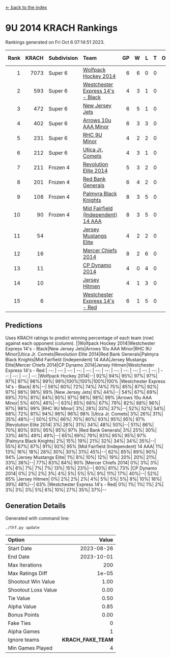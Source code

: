 [<- back to the index](readme.md)
# 9U 2014 KRACH Rankings
Rankings generated on Fri Oct  6 07:14:51 2023.

Rank|KRACH|Subdivision|Team|GP|W|L|T|OTW|OTL|SoS|Exp Wins|Win Diff
---:|---:|:---|:---|---:|---:|---:|---:|---:|---:|---:|---:|---:
1|7073|Super 6|[Wolfpack Hockey 2014](https://gamesheetstats.com/seasons/3664/teams/140871/schedule)|6|6|0|0|0|0|161|6.8|-0.0
2|593|Super 6|[Westchester Express 14's - Black](https://gamesheetstats.com/seasons/3664/teams/140873/schedule)|4|3|1|0|0|0|207|3.9|0.0
3|472|Super 6|[New Jersey Jets](https://gamesheetstats.com/seasons/3664/teams/140881/schedule)|6|5|1|0|0|0|132|5.9|0.0
4|402|Super 6|[Arrows 10u AAA Minor](https://gamesheetstats.com/seasons/3664/teams/140872/schedule)|6|3|3|0|0|1|2128|3.8|-0.0
5|231|Super 6|[RHC 9U Minor](https://gamesheetstats.com/seasons/3664/teams/140876/schedule)|4|2|2|0|0|0|321|2.9|0.0
6|212|Super 6|[Utica Jr. Comets](https://gamesheetstats.com/seasons/3664/teams/140884/schedule)|4|3|1|0|0|0|88|3.9|0.0
7|211|Frozen 4|[Revolution Elite 2014](https://gamesheetstats.com/seasons/3664/teams/140880/schedule)|5|3|2|0|1|0|174|3.9|0.0
8|201|Frozen 4|[Red Bank Generals](https://gamesheetstats.com/seasons/3664/teams/140883/schedule)|6|4|2|0|0|0|108|4.9|0.0
9|108|Frozen 4|[Palmyra Black Knights](https://gamesheetstats.com/seasons/3664/teams/140875/schedule)|8|3|5|0|0|0|1725|3.9|0.0
10|90|Frozen 4|[Mid Fairfield (Independent) 14 AAA](https://gamesheetstats.com/seasons/3664/teams/140878/schedule)|8|3|5|0|1|0|970|3.9|0.0
11|54||[Jersey Mustangs Elite](https://gamesheetstats.com/seasons/3664/teams/140888/schedule)|4|2|2|0|0|0|143|2.9|0.0
12|16||[Mercer Chiefs 2014](https://gamesheetstats.com/seasons/3664/teams/140885/schedule)|8|2|6|0|0|1|98|2.9|0.0
13|11||[CP Dynamo 2014](https://gamesheetstats.com/seasons/3664/teams/140877/schedule)|4|0|4|0|0|0|121|0.9|0.0
14|10||[Jersey Hitmen](https://gamesheetstats.com/seasons/3664/teams/140879/schedule)|4|1|3|0|0|0|1465|1.9|0.0
15|6||[Westchester Express 14's - Red](https://gamesheetstats.com/seasons/3664/teams/140887/schedule)|6|1|5|0|0|0|29|1.9|0.0

## Predictions
Uses KRACH ratings to predict winning percentage of each team (row) against each opponent (column).
||Wolfpack Hockey 2014|Westchester Express 14's - Black|New Jersey Jets|Arrows 10u AAA Minor|RHC 9U Minor|Utica Jr. Comets|Revolution Elite 2014|Red Bank Generals|Palmyra Black Knights|Mid Fairfield (Independent) 14 AAA|Jersey Mustangs Elite|Mercer Chiefs 2014|CP Dynamo 2014|Jersey Hitmen|Westchester Express 14's - Red
| --: | --: | --: | --: | --: | --: | --: | --: | --: | --: | --: | --: | --: | --: | --: | --: 
|Wolfpack Hockey 2014|--| 92%| 94%| 95%| 97%| 97%| 97%| 97%| 98%| 99%| 99%|100%|100%|100%|100%
|Westchester Express 14's - Black|  8%|--| 56%| 60%| 72%| 74%| 74%| 75%| 85%| 87%| 92%| 97%| 98%| 98%| 99%
|New Jersey Jets|  6%| 44%|--| 54%| 67%| 69%| 69%| 70%| 81%| 84%| 90%| 97%| 98%| 98%| 99%
|Arrows 10u AAA Minor|  5%| 40%| 46%|--| 63%| 65%| 66%| 67%| 79%| 82%| 88%| 96%| 97%| 98%| 99%
|RHC 9U Minor|  3%| 28%| 33%| 37%|--| 52%| 52%| 54%| 68%| 72%| 81%| 94%| 96%| 96%| 98%
|Utica Jr. Comets|  3%| 26%| 31%| 35%| 48%|--| 50%| 51%| 66%| 70%| 80%| 93%| 95%| 95%| 97%
|Revolution Elite 2014|  3%| 26%| 31%| 34%| 48%| 50%|--| 51%| 66%| 70%| 80%| 93%| 95%| 95%| 97%
|Red Bank Generals|  3%| 25%| 30%| 33%| 46%| 49%| 49%|--| 65%| 69%| 79%| 93%| 95%| 95%| 97%
|Palmyra Black Knights|  2%| 15%| 19%| 21%| 32%| 34%| 34%| 35%|--| 55%| 67%| 87%| 91%| 92%| 95%
|Mid Fairfield (Independent) 14 AAA|  1%| 13%| 16%| 18%| 28%| 30%| 30%| 31%| 45%|--| 62%| 85%| 89%| 90%| 94%
|Jersey Mustangs Elite|  1%|  8%| 10%| 12%| 19%| 20%| 20%| 21%| 33%| 38%|--| 77%| 83%| 84%| 90%
|Mercer Chiefs 2014|  0%|  3%|  3%|  4%|  6%|  7%|  7%|  7%| 13%| 15%| 23%|--| 60%| 61%| 73%
|CP Dynamo 2014|  0%|  2%|  2%|  3%|  4%|  5%|  5%|  5%|  9%| 11%| 17%| 40%|--| 52%| 65%
|Jersey Hitmen|  0%|  2%|  2%|  2%|  4%|  5%|  5%|  5%|  8%| 10%| 16%| 39%| 48%|--| 63%
|Westchester Express 14's - Red|  0%|  1%|  1%|  1%|  2%|  3%|  3%|  3%|  5%|  6%| 10%| 27%| 35%| 37%|--

## Generation Details

Generated with command line:
```
./thf.py update
```

| Option | Value |
| :----- | ----: |
| Start Date | 2023-08-26 |
| End Date | 2023-10-01 |
| Max Iterations | 200 |
| Max Ratings Diff | 1e-05 |
| Shootout Win Value | 1.00 |
| Shootout Loss Value | 0.00 |
| Tie Value | 0.50 |
| Alpha Value | 0.85 |
| Bonus Points | 0.00 |
| Fake Ties | 0 |
| Alpha Games | 1 |
| Ignore teams | __KRACH_FAKE_TEAM__ |
| Min Games Played | 4 |

